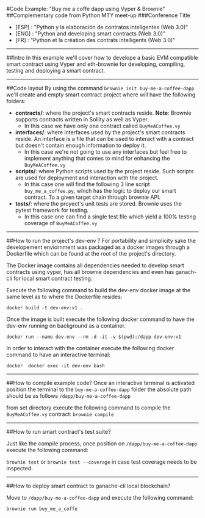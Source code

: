 #Code Example: "Buy me a coffe dapp using Vyper & Brownie"
##Complementary code from Python MTY meet-up
###Conference Title
- [ESP] : "Python y la elaboración de contratos inteligentes (Web 3.0)"
- [ENG] : "Python and developing smart contracts (Web 3.0)"
- [FR] : "Python et la création des contrats intelligents (Web 3.0)"
---
##Intro
In this example we'll cover how to develope a basic EVM compatible smart contract using Vyper and eth-brownie for developing, compiling, testing and deploying a smart contract.

---
##Code layout
By using the command `brownie init buy-me-a-coffee-dapp` we'll create and empty smart contract project where will have the following folders:

- **contracts/**: where the project's smart contracts reside. **Note**: Brownie supports contracts written in Soliity as well as Vyper.
  - In this case we have only one contract called `BuyMeACoffee.vy`
- **interfaces/**: where interfaces used by the project's smart contracts reside. An interface is a file that can be used to interact with a contract but doesn't contain enough information to deploy it.
  - In this case we're not going to use any interfaces but feel free to implement anything that comes to mind for enhancing the `BuyMeACoffee.vy`
- **scripts/**: where Python scripts used by the project reside. Such scripts are used for deployment and interaction with the project.
  - In this case one will find the following 3 line script `buy_me_a_coffee.py`, which has the logic to deploy our smart contract. To a given target chain through brownie API.
- **tests/**: where the proyect's unit tests are stored. Brownie uses the pytest framework for testing.
  - In this case one can find a single test file which yield a 100% testing coverage of `BuyMeACoffee.vy`
---
##How to run the project's dev-env ?
For portability and simplicity sake the developement enviornment was packaged as a docker images through a Dockerfile which can be found at the root of the project's directory.

The Docker image contains all dependencies needed to develop smart contracts using vyper, has all brownie dependencies and even has ganach-cli for local smart contract testing.

Execute the following command to build the dev-env docker image at the same level as to where the Dockerfile resides:

`docker build -t dev-env:v1 .`

Once the image is built execute the following docker command to have the dev-env running on background as a container.

`docker run --name dev-env --rm -d -it -v $(pwd):/dapp dev-env:v1`

In order to interact with the container execute the following docker command to have an interactive terminal:

`docker  docker exec -it dev-env bash`

---
##How to compile example code?
Once an interactive terminal is activated position the terminal to the `buy-me-a-coffee-dapp`
folder the absolute path should be as follows `/dapp/buy-me-a-coffee-dapp`

from set directory execute the following command to compile the `BuyMeACoffee.vy` contract: `brownie compile`

---

##How to run smart contract's test suite?

Just like the compile process, once position on `/dapp/buy-me-a-coffee-dapp` execute the following command:

`brownie test` or `brownie test --coverage` in case test coverage needs to be inspected.

---

##How to deploy smart contract to ganache-cli local blockchain?

Move to `/dapp/buy-me-a-coffee-dapp` and execute the following command:

`brownie run buy_me_a_coffe`